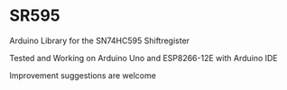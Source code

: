# SR595
Arduino Library for the SN74HC595 Shiftregister

Tested and Working on Arduino Uno and ESP8266-12E with Arduino IDE

Improvement suggestions are welcome
